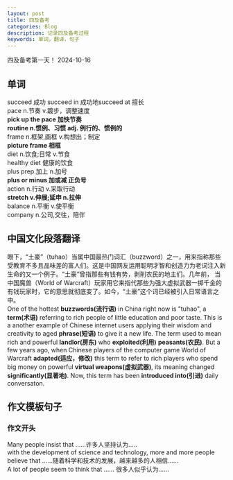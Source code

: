 ```yaml
---
layout: post
title: 四及备考
categories: Blog
description: 记录四及备考过程
keywords: 单词，翻译，句子
---  
```


四及备考第一天！ 2024-10-16  

## 单词
succeed 成功
succeed in 成功地succeed at 擅长  
pace n.节奏  v.踱步，调整速度  
**pick up the pace 加快节奏**  
**routine n.惯例、习惯 adj. 例行的、惯例的**    
frame n.框架,画框 v.构想出；制定    
**picture frame 相框**  
diet n.饮食;日常 v.节食  
healthy diet 健康的饮食  
plus prep.加上 n.加号  
**plus or minus 加或减 正负号**  
action n.行动 v.采取行动  
**stretch v.伸展;延申 n.拉伸**  
balance n.平衡 v.使平衡  
company n.公司,交往，陪伴  
## 中国文化段落翻译  
眼下，“土豪”（tuhao）当属中国最热门词汇（buzzword）之一，用来指称那些受教育不多且品味差的富人们。这是中国网友运用聪明才智和创造力为老词注入新生命的又一个例子。“土豪”曾指那些有钱有势，剥削农民的地主们。几年前， 当中国魔兽（World of Warcraft）玩家用它来指代那些为强大虚拟武器一掷千金的有钱玩家时，它的意思就彻底变了。如今，“土豪”这个词已经被引入日常语言之中。  
 One of the hottest **buzzwords(流行语)** in China right now is "tuhao", a **term(术语)** referring to rich people of little education and poor taste. This is a another example of Chinese internet users applying their wisdom and creativity to aged **phrase(短语)** to give it a new life. The term used to mean rich and powerful **landlor(房东)** who **exploited(利用)** **peasants(农民)**. But a few years ago, when Chinese players of the computer game World of Warcraft **adapted(适应，修改)** this term to refer to rich players who spend big money on powerful **virtual weapons(虚拟武器)**, its meaning changed **significantly(显著地)**. Now, this term has been **introduced into(引进)** daily conversaton. 

## 作文模板句子
### 作文开头
Many people insist that ......许多人坚持认为.....  
with the development of science and technology, more and more people believe that ......随着科学和技术的发展，越来越多的人相信......  
A lot of people seem to think that ...... 很多人似乎认为……  






